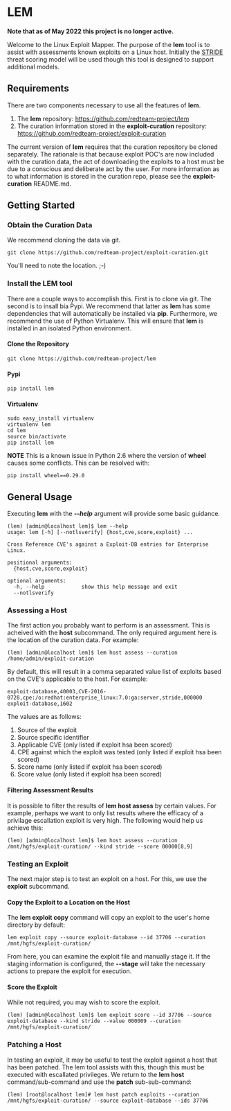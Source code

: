 # LEM

**Note that as of May 2022 this project is no longer active.**

Welcome to the Linux Exploit Mapper.  The purpose of the **lem** tool is to assist with assessments known exploits on a Linux host.  Initially the [STRIDE](https://msdn.microsoft.com/en-us/library/ee823878%28v=cs.20%29.aspx) threat scoring model will be used though this tool is designed to support additional models.

## Requirements
There are two components necessary to use all the features of **lem**.
1. The **lem** repository: https://github.com/redteam-project/lem
1. The curation information stored in the **exploit-curation** repository: https://github.com/redteam-project/exploit-curation

The current version of **lem** requires that the curation repository be cloned separately.  The rationale is that because exploit POC's are now included with the curation data, the act of downloading the exploits to a host must be due to a conscious and deliberate act by the user.  For more information as to what information is stored in the curation repo, please see the **exploit-curation** README.md.

## Getting Started

### Obtain the Curation Data
We recommend cloning the data via git.
```terminal
git clone https://github.com/redteam-project/exploit-curation.git
```
You'll need to note the location. ;-)

### Install the LEM tool
There are a couple ways to accomplish this.  First is to clone via git.  The second is to insall bia Pypi.  We recommend that latter as **lem** has some dependencies that will automatically be installed via **pip**.  Furthermore, we recommend the use of Python Virtualenv.  This will ensure that **lem** is installed in an isolated Python environment.

#### Clone the Repository
```terminal
git clone https://github.com/redteam-project/lem
```
#### Pypi
```terminal
pip install lem
```
#### Virtualenv
```terminal
sudo easy_install virtualenv
virtualenv lem
cd lem
source bin/activate
pip install lem
```
**NOTE** This is a known issue in Python 2.6 where the version of **wheel** causes some conflicts.  This can be resolved with:
```terminal
pip install wheel==0.29.0
```
## General Usage
Executing **lem** with the ***--help*** argument will provide some basic guidance.
```terminal
(lem) [admin@localhost lem]$ lem --help
usage: lem [-h] [--notlsverify] {host,cve,score,exploit} ...

Cross Reference CVE's against a Exploit-DB entries for Enterprise Linux.

positional arguments:
  {host,cve,score,exploit}

optional arguments:
  -h, --help            show this help message and exit
  --notlsverify
```
### Assessing a Host
The first action you probably want to perform is an assessment.  This is acheived with the **host** subcommand.  The only required argument here is the location of the curation data.  For example:
```terminal
(lem) [admin@localhost lem]$ lem host assess --curation /home/admin/exploit-curation
```
By default, this will result in a comma separated value list of exploits based on the CVE's applicable to the host.  For example:
```
exploit-database,40003,CVE-2016-0728,cpe:/o:redhat:enterprise_linux:7.0:ga:server,stride,000000
exploit-database,1602
```
The values are as follows:
1. Source of the exploit
2. Source specific identifier
3. Applicable CVE (only listed if exploit hsa been scored)
4. CPE against which the exploit was tested (only listed if exploit hsa been scored)
5. Score name (only listed if exploit hsa been scored)
6. Score value (only listed if exploit hsa been scored)

#### Filtering Assessment Results

It is possible to filter the results of **lem host assess** by certain values.  For example, perhaps we want to only list results where the efficacy of a privilage escallation exploit is very high.  The following would help us achieve this:
```terminal
(lem) [admin@localhost lem]$ lem host assess --curation /mnt/hgfs/exploit-curation/ --kind stride --score 00000[8,9]
```
### Testing an Exploit

The next major step is to test an exploit on a host.  For this, we use the **exploit** subcommand.

#### Copy the Exploit to a Location on the Host

The **lem exploit copy** command will copy an exploit to the user's home directory by default:
```terminal
lem exploit copy --source exploit-database --id 37706 --curation /mnt/hgfs/exploit-curation/
```
From here, you can examine the exploit file and manually stage it.  If the staging information is configured, the **--stage** will take the necessary actions to prepare the exploit for execution.

#### Score the Exploit

While not required, you may wish to score the exploit.
```terminal
(lem) [admin@localhost lem]$ lem exploit score --id 37706 --source exploit-database --kind stride --value 000009 --curation /mnt/hgfs/exploit-curation/
```
### Patching a Host

In testing an exploit, it may be useful to test the exploit against a host that has been patched.  The lem tool assists with this, though this must be executed with escallated privileges.  We return to the **lem host** command/sub-command and use the **patch** sub-sub-command:
```terminal
(lem) [root@localhost lem]# lem host patch exploits --curation /mnt/hgfs/exploit-curation/ --source exploit-database --ids 37706
```
